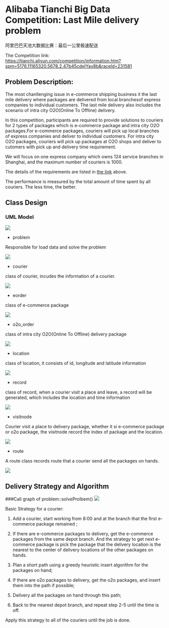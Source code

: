 # Alibaba Tianchi Big Data Competition: Last Mile delivery problem
阿里巴巴天池大数据比赛：最后一公里极速配送

The Competition link:
https://tianchi.aliyun.com/competition/information.htm?spm=5176.11165320.5678.2.47b45cdeIYay8b&raceId=231581

## Problem Description:
The most chanllenging issue in e-commerce shipping business it the last mile delivery where packages are delivered from local branchesof express companies to individual customers. The last mile delivery also includes the scenario of intra city O2O(Online To Offline) delivery.

In this competition, participants are required to provide solutions to couriers for 2 types of packages which is e-commerce package and intra city O2O packages.For e-commerce packages, couriers will pick up local branches of express companies and deliver to individual customers. For intra city O2O packages, couriers will pick up packages at O2O shops and deliver to cutomers with pick up and delivery time requirement.

We will focus on one express company which owns 124 service branches in Shanghai, and the maximum number of couriers is 1000.

The details of the requirements are listed in [the link](https://tianchi.aliyun.com/competition/entrance/231581/information?lang=en-us) above.

 
The performance is measured by the total amount of time spent by all couriers. The less time, the better.

## Class Design

### UML Model

![](https://github.com/yongyanghz/Last-mile-delivery-problem/blob/master/img/Last-mile-delivery.svg) 


- problem

Responsible for load data and solve the problem

![](https://github.com/yongyanghz/Last-mile-delivery-problem/blob/master/img/classproblem__coll__graph_org.svg) 

- courier 

class of courier, incudes the information of  a courier.

![](https://github.com/yongyanghz/Last-mile-delivery-problem/blob/master/img/classcourier__coll__graph.svg) 


- eorder

class of e-commerce package

![](https://github.com/yongyanghz/Last-mile-delivery-problem/blob/master/img/classeorder__coll__graph.svg) 

- o2o_order

class of intra city O2O(Online To Offline) delivery package

![](https://github.com/yongyanghz/Last-mile-delivery-problem/blob/master/img/classo2o__order__coll__graph_org.svg) 

- location

class of location, it consists of id, longitude and latitude information

![](https://github.com/yongyanghz/Last-mile-delivery-problem/blob/master/img/classlocation__coll__graph.svg) 

- record

class of record, when a courier visit a place and leave, a record will be generated, which includes the location and time information


![](https://github.com/yongyanghz/Last-mile-delivery-problem/blob/master/img/classrecord__coll__graph.svg) 

- visitnode

Courier visit a place to delivery package, whether it si e-commerce package or o2o package, the visitnode record the index of package and the location.

![](https://github.com/yongyanghz/Last-mile-delivery-problem/blob/master/img/classvisitnode__coll__graph.svg) 

- route

A route class records route that a courier send all the packages on hands.

![](https://github.com/yongyanghz/Last-mile-delivery-problem/blob/master/img/classroute__coll__graph_org.svg) 


## Delivery Strategy and Algorithm


###Call graph of problem::solveProlbem()
![](https://github.com/yongyanghz/Last-mile-delivery-problem/blob/master/img/classproblem_a37c6ff9240b7d94ab82b0b8cc2088f08_cgraph_org.svg) 

Basic Strategy for a courier: 

 1. Add a courier, start working from 8:00 and at the branch that the first e-commerce package remained ;
 
 2. If there are e-commerce packages to delivery, get the e-commerce packages from the same depot branch. And the strategy to get next e-commerce package is pick the package that the delivery location is the nearest to the center of delivery locations of the other packages on hands.
 
 3. Plan a short path using  a greedy heuristic insert algorithm for the packages on hand;
 	
 4. If there are o2o packages to delivery, get the o2o packages, and insert them into the path if possible;
 
 4. Deilvery all the packages on hand through this path;
 
 5.  Back to the nearest depot branch, and repeat step 2-5 until the time is off.
 
 Apply this strategy to all of the couriers until the job is done. 
 






